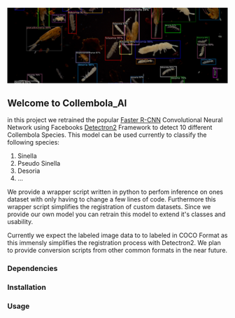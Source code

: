 ![Screenshot](CAI_git.png)
## Welcome to Collembola_AI
in this project we retrained the popular [Faster R-CNN](https://arxiv.org/pdf/1506.01497.pdf) Convolutional Neural Network using Facebooks [Detectron2](https://github.com/facebookresearch/detectron2) Framework to detect 10 different Collembola Species. This model can be used currently to classify the following species:
1. Sinella
2. Pseudo Sinella
3. Desoria
4. ...

We provide a wrapper script written in python to perfom inference on ones dataset with only having to change a few lines of code. Furthermore this wrapper script simplifies the registration of custom datasets. Since we provide our own model you can retrain this model to extend it's classes and usability. 

Currently we expect the labeled image data to to labeled in COCO Format as this immensly simplifies the registration process with Detectron2. We plan to provide conversion scripts from other common formats in the near future. 

### Dependencies

### Installation


### Usage
